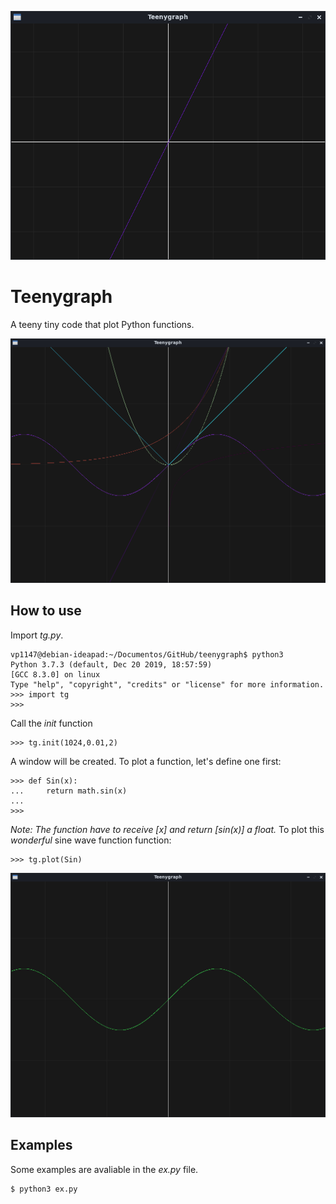 ![Arithmetic function](arit.png)

# Teenygraph
A teeny tiny code that plot Python functions.

![Multiple functions](multiple2.png)
## How to use
Import _tg.py_.

```
vp1147@debian-ideapad:~/Documentos/GitHub/teenygraph$ python3
Python 3.7.3 (default, Dec 20 2019, 18:57:59) 
[GCC 8.3.0] on linux
Type "help", "copyright", "credits" or "license" for more information.
>>> import tg
>>> 
```

Call the *init* function
```
>>> tg.init(1024,0.01,2)
```
A window will be created. To plot a function, let's define one first:
```
>>> def Sin(x):
...     return math.sin(x)
...
>>>
```
_Note: The function have to receive [x] and return [sin(x)] a float._
To plot this *wonderful* sine wave function function:
```
>>> tg.plot(Sin)
```
![Sinusoid function](sin.png)
## Examples
Some examples are avaliable in the _ex.py_ file.
```
$ python3 ex.py
```
